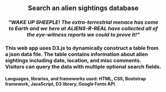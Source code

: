 <h2 align="center">
    Search an alien sightings database
</h2>


<i><h3 align="center">
    "WAKE UP SHEEPLE! The extra-terrestrial menace has come to Earth and we here at ALIENS-R-REAL have collected all of the eye-witness reports we could to prove it!"
</h3></i>

### This web app uses D3.js to dynamically construct a table from a json data file. The table contains information about alien sightings including date, location, and misc comments. Visitors can query the data with multiple optional search fields.

#### Languages, libraries, and frameworks used: HTML, CSS, Bootstrap framework, JavaScript, D3 library, Google Fonts API.

